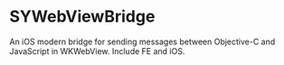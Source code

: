 # SYWebViewBridge

An iOS modern bridge for sending messages between Objective-C and JavaScript in WKWebView. Include FE and iOS.